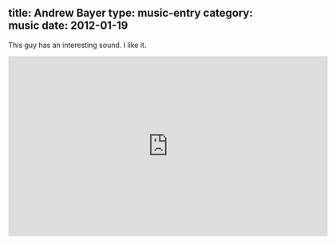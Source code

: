title: Andrew Bayer
type: music-entry
category: music
date: 2012-01-19
---

This guy has an interesting sound. I like it.

<iframe width="640" height="360" src="http://www.youtube.com/embed/6PJpH1Gk9gQ?rel=0" frameborder="0" allowfullscreen></iframe>
